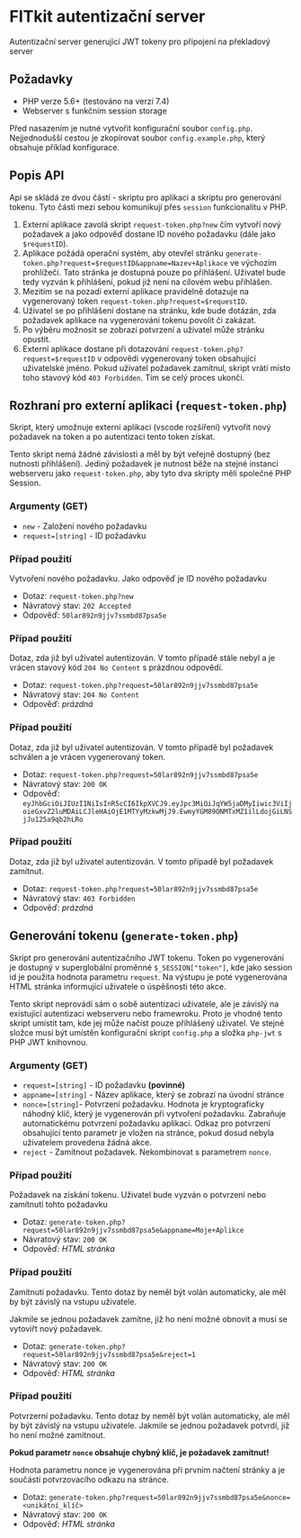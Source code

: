 # FITkit autentizační server
Autentizační server generující JWT tokeny pro připojení na překladový server

## Požadavky
* PHP verze 5.6+ (testováno na verzi 7.4)
* Webserver s funkčním session storage

Před nasazením je nutné vytvořit konfigurační soubor `config.php`. Nejjednodušší cestou je zkopírovat soubor `config.example.php`, který obsahuje příklad konfigurace.

## Popis API

Api se skládá ze dvou částí - skriptu pro aplikaci a skriptu pro generování tokenu. Tyto části mezi sebou komunikují přes `session` funkcionalitu v PHP.

1. Externí aplikace zavolá skript `request-token.php?new` čím vytvoří nový požadavek a jako odpověď dostane ID nového požadavku (dále jako `$requestID`).
2. Aplikace požádá operační systém, aby otevřel stránku `generate-token.php?request=$requestID&appname=Nazev+Aplikace` ve výchozím prohlížeči. Tato stránka je dostupná pouze po přihlášení. Uživatel bude tedy vyzván k přihlášení, pokud již není na cílovém webu přihlášen.
3. Mezitím se na pozadí externí aplikace pravidelně dotazuje na vygenerovaný token `request-token.php?request=$requestID`.
4. Uživatel se po přihlášení dostane na stránku, kde bude dotázán, zda požadavek aplikace na vygenerování tokenu povolit či zakázat.
5. Po výběru možnosit se zobrazí potvrzení a uživatel může stránku opustit.
6. Externí aplikace dostane při dotazování `request-token.php?request=$requestID` v odpovědi vygenerovaný token obsahující uživatelské jméno. Pokud uživatel požadavek zamítnul, skript vrátí místo toho stavový kód `403 Forbidden`. Tím se celý proces ukončí.

## Rozhraní pro externí aplikaci (`request-token.php`)
Skript, který umožnuje externí aplikaci (vscode rozšíření) vytvořit nový požadavek na token a po autentizaci tento token získat.

Tento skript nemá žádné závislosti a měl by být veřejně dostupný (bez nutnosti přihlášení). Jediný požadavek je nutnost běže na stejné instanci webserveru jako `request-token.php`, aby tyto dva skripty měli společné PHP Session.

### Argumenty (GET)
* `new` - Založení nového požadavku
* `request=[string]` - ID požadavku

### Případ použití
Vytvoření nového požadavku. Jako odpověď je ID nového požadavku
* Dotaz: `request-token.php?new`
* Návratový stav: `202 Accepted`
* Odpověď: `50lar892n9jjv7ssmbd87psa5e`

### Případ použití
Dotaz, zda již byl uživatel autentizován. V tomto případě stále nebyl a je vrácen stavový kód `204 No Content` s prázdnou odpovědí.
* Dotaz: `request-token.php?request=50lar892n9jjv7ssmbd87psa5e`
* Návratový stav: `204 No Content`
* Odpověď: *prázdná*

### Případ použití
Dotaz, zda již byl uživatel autentizován. V tomto případě byl požadavek schválen a je vrácen vygenerovaný token.
* Dotaz: `request-token.php?request=50lar892n9jjv7ssmbd87psa5e`
* Návratový stav: `200 OK`
* Odpověď: `eyJhbGciOiJIUzI1NiIsInR5cCI6IkpXVCJ9.eyJpc3MiOiJqYW5jaDMyIiwic3ViIjoieGxvZ2luMDAiLCJleHAiOjE1MTYyMzkwMjJ9.EwmyYGM89ONMTxMZ1ilLdojGiLNSjJu125a9qb2hLRo`

### Případ použití
Dotaz, zda již byl uživatel autentizován. V tomto případě byl požadavek zamítnut.
* Dotaz: `request-token.php?request=50lar892n9jjv7ssmbd87psa5e`
* Návratový stav: `403 Forbidden`
* Odpověď: *prázdná*

## Generování tokenu (`generate-token.php`)
Skript pro generování autentizačního JWT tokenu. Token po vygenerování je dostupný v superglobální proměnné `$_SESSION["token"]`, kde jako session id je použita hodnota parametru `request`. Na výstupu je poté vygenerována HTML stránka informující uživatele o úspěšnosti této akce.

Tento skript neprovádí sám o sobě autentizaci uživatele, ale je závislý na existující autentizaci webserveru nebo framewroku. Proto je vhodné tento skript umístit tam, kde jej může načíst pouze přihlášený uživatel. Ve stejné složce musí být umístěn konfigurační skript `config.php` a složka `php-jwt` s PHP JWT knihovnou.

### Argumenty (GET)
* `request=[string]` - ID požadavku **(povinné)**
* `appname=[string]` - Název aplikace, který se zobrazí na úvodní stránce
* `nonce=[string]`- Potvrzení požadavku. Hodnota je kryptograficky náhodný klíč, který je vygenerován při vytvoření požadavku. Zabraňuje automatickému potvrzení požadavku aplikací. Odkaz pro potvrzení obsahující tento parametr je vložen na stránce, pokud dosud nebyla uživatelem provedena žádná akce.
* `reject` - Zamítnout požadavek. Nekombinovat s parametrem `nonce`.

### Případ použití
Požadavek na získání tokenu. Uživatel bude vyzván o potvrzení nebo zamítnutí tohto požadavku
* Dotaz: `generate-token.php?request=50lar892n9jjv7ssmbd87psa5e&appname=Moje+Aplikce`
* Návratový stav: `200 OK`
* Odpověď: *HTML stránka*

### Případ použití
Zamítnutí požadavku. Tento dotaz by neměl být volán automaticky, ale měl by být závislý na vstupu uživatele.

Jakmile se jednou požadavek zamítne, již ho není možné obnovit a musí se vytoviřt nový požadavek.
* Dotaz: `generate-token.php?request=50lar892n9jjv7ssmbd87psa5e&reject=1`
* Návratový stav: `200 OK`
* Odpověď: *HTML stránka*

### Případ použití
Potvrzerní požadavku. Tento dotaz by neměl být volán automaticky, ale měl by být závislý na vstupu uživatele. Jakmile se jednou požadavek potvrdí, již ho není možné zamítnout.

**Pokud parametr `nonce` obsahuje chybný klíč, je požadavek zamítnut!**

Hodnota parametru nonce je vygenerována při prvním načtení stránky a je součástí potvrzovacího odkazu na stránce.

* Dotaz: `generate-token.php?request=50lar892n9jjv7ssmbd87psa5e&nonce=<unikátní_klíč>`
* Návratový stav: `200 OK`
* Odpověď: *HTML stránka*
